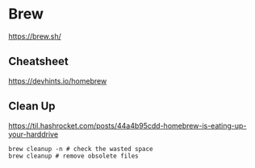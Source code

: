 # Brew
https://brew.sh/

## Cheatsheet
https://devhints.io/homebrew

## Clean Up
https://til.hashrocket.com/posts/44a4b95cdd-homebrew-is-eating-up-your-harddrive
```
brew cleanup -n # check the wasted space
brew cleanup # remove obsolete files
```
